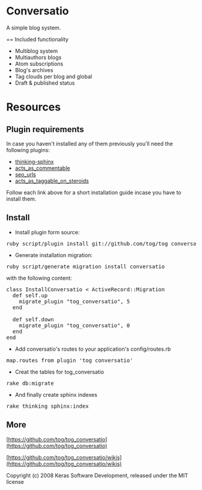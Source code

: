 Conversatio
===========

A simple blog system.

== Included functionality

* Multiblog system
* Multiauthors blogs
* Atom subscriptions
* Blog's archives
* Tag clouds per blog and global
* Draft & published status

Resources
=========

Plugin requirements
-------------------

In case you haven't installed any of them previously you'll need the following plugins:

* [thinking-sphinx](https://github.com/tog/tog/wikis/3rd-party-plugins-thinking-sphinx)
* [acts\_as\_commentable](https://github.com/tog/tog/wikis/3rd-party-plugins-acts_as_commentable)
* [seo\_urls](https://github.com/tog/tog/wikis/3rd-party-plugins-seo_urls)
* [acts\_as\_taggable\_on\_steroids](https://github.com/tog/tog/wikis/3rd-party-plugins-acts_as_taggable_on_steroids)

Follow each link above for a short installation guide incase you have to install them.

Install
-------

* Install plugin form source:

<pre>
ruby script/plugin install git://github.com/tog/tog_conversatio.git
</pre>

* Generate installation migration:

<pre>
ruby script/generate migration install_conversatio
</pre>

with the following content:

<pre>
class InstallConversatio < ActiveRecord::Migration
  def self.up
    migrate_plugin "tog_conversatio", 5 
  end

  def self.down
    migrate_plugin "tog_conversatio", 0
  end
end
</pre>

* Add conversatio's routes to your application's config/routes.rb

<pre>
map.routes_from_plugin 'tog_conversatio'
</pre>

* Creat the tables for tog_conversatio

<pre>
rake db:migrate
</pre>


* And finally create sphinx indexes

<pre>
rake thinking_sphinx:index
</pre>


More
-------

[https://github.com/tog/tog_conversatio](https://github.com/tog/tog_conversatio)

[https://github.com/tog/tog_conversatio/wikis](https://github.com/tog/tog_conversatio/wikis)


Copyright (c) 2008 Keras Software Development, released under the MIT license
